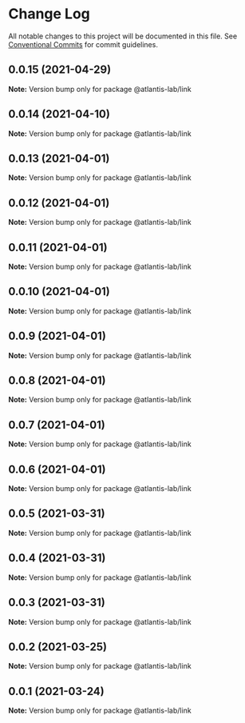 # Change Log

All notable changes to this project will be documented in this file.
See [Conventional Commits](https://conventionalcommits.org) for commit guidelines.

## 0.0.15 (2021-04-29)

**Note:** Version bump only for package @atlantis-lab/link





## 0.0.14 (2021-04-10)

**Note:** Version bump only for package @atlantis-lab/link





## 0.0.13 (2021-04-01)

**Note:** Version bump only for package @atlantis-lab/link





## 0.0.12 (2021-04-01)

**Note:** Version bump only for package @atlantis-lab/link





## 0.0.11 (2021-04-01)

**Note:** Version bump only for package @atlantis-lab/link





## 0.0.10 (2021-04-01)

**Note:** Version bump only for package @atlantis-lab/link





## 0.0.9 (2021-04-01)

**Note:** Version bump only for package @atlantis-lab/link





## 0.0.8 (2021-04-01)

**Note:** Version bump only for package @atlantis-lab/link





## 0.0.7 (2021-04-01)

**Note:** Version bump only for package @atlantis-lab/link





## 0.0.6 (2021-04-01)

**Note:** Version bump only for package @atlantis-lab/link





## 0.0.5 (2021-03-31)

**Note:** Version bump only for package @atlantis-lab/link





## 0.0.4 (2021-03-31)

**Note:** Version bump only for package @atlantis-lab/link





## 0.0.3 (2021-03-31)

**Note:** Version bump only for package @atlantis-lab/link





## 0.0.2 (2021-03-25)

**Note:** Version bump only for package @atlantis-lab/link





## 0.0.1 (2021-03-24)

**Note:** Version bump only for package @atlantis-lab/link
